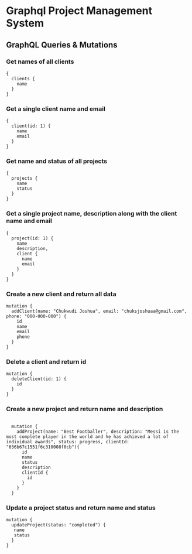 # Graphql Project Management System

## GraphQL Queries & Mutations

### Get names of all clients

```
{
  clients {
    name
  }
}
```

### Get a single client name and email

```
{
  client(id: 1) {
    name
    email
  }
}
```

### Get name and status of all projects

```
{
  projects {
    name
    status
  }
}
```

### Get a single project name, description along with the client name and email

```
{
  project(id: 1) {
    name
    description,
    client {
      name
      email
    }
  }
}
```

### Create a new client and return all data

```
mutation {
  addClient(name: "Chukwudi Joshua", email: "chuksjoshuaa@gmail.com", phone: "000-000-000") {
    id
    name
    email
    phone
  }
}
```

### Delete a client and return id

```
mutation {
  deleteClient(id: 1) {
    id
  }
}
```

### Create a new project and return name and description

```

  mutation {
    addProject(name: "Best Footballer", description: "Messi is the most complete player in the world and he has achieved a lot of individual awards", status: progress, clientId: "636b67c1551f6c310008f0cb"){
      id
      name
      status
      description
      clientId {
        id
      }
    }
  }

```

### Update a project status and return name and status

```
mutation {
  updateProject(status: "completed") {
   name
   status
  }
}
```
